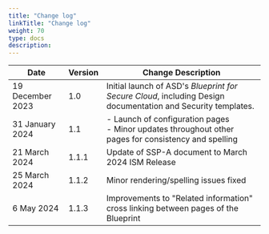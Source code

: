 ```yaml
---
title: "Change log"
linkTitle: "Change log"
weight: 70
type: docs
description:
---
```


| Date             | Version | Change Description                                                                                           |
| ---------------- | ------- | ------------------------------------------------------------------------------------------------------------ |
| 19 December 2023 | 1.0     | Initial launch of ASD's *Blueprint for Secure Cloud*, including Design documentation and Security templates. |
| 31 January 2024  | 1.1     | - Launch of configuration pages<br>- Minor updates throughout other pages for consistency and spelling       |
| 21 March 2024    | 1.1.1   | Update of SSP-A document to March 2024 ISM Release                                                           |
| 25 March 2024    | 1.1.2   | Minor rendering/spelling issues fixed                                                                        |
| 6 May 2024       | 1.1.3   | Improvements to "Related information" cross linking between pages of the Blueprint                           |